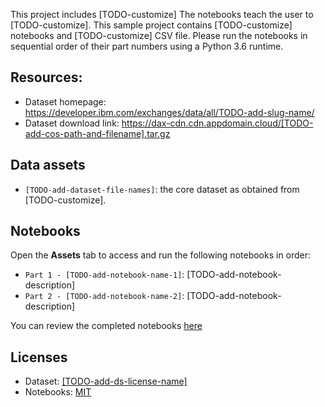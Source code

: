 This project includes [TODO-customize] The notebooks teach the user to  [TODO-customize]. This sample project contains [TODO-customize] notebooks and [TODO-customize] CSV file. Please run the notebooks in sequential order of their part numbers using a Python 3.6 runtime.

## Resources:

- Dataset homepage: https://developer.ibm.com/exchanges/data/all/TODO-add-slug-name/
- Dataset download link: https://dax-cdn.cdn.appdomain.cloud/[TODO-add-cos-path-and-filename].tar.gz

## Data assets 

- `[TODO-add-dataset-file-names]`: the core dataset as obtained from [TODO-customize].

## Notebooks

Open the **Assets** tab to access and run the following notebooks in order:

- `Part 1 - [TODO-add-notebook-name-1]`:  [TODO-add-notebook-description]
- `Part 2 - [TODO-add-notebook-name-2]`:  [TODO-add-notebook-description]

You can review the completed notebooks [here](https://dax-nb-preview-prod.s3.us.cloud-object-storage.appdomain.cloud/preview_notebooks.html?dataset=[TODO-add-slug-name])

## Licenses

- Dataset: [[TODO-add-ds-license-name]]([TODO-add-ds-license-url])
- Notebooks:  [MIT](https://opensource.org/licenses/MIT)
